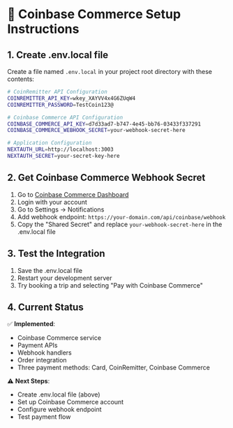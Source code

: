 # 🚀 Coinbase Commerce Setup Instructions

## 1. Create .env.local file

Create a file named `.env.local` in your project root directory with these contents:

```bash
# CoinRemitter API Configuration
COINREMITTER_API_KEY=wkey_XAYVV4x4G6ZUqW4
COINREMITTER_PASSWORD=TestCoin123@

# Coinbase Commerce API Configuration  
COINBASE_COMMERCE_API_KEY=d7d33ad7-b747-4e45-bb76-03433f337291
COINBASE_COMMERCE_WEBHOOK_SECRET=your-webhook-secret-here

# Application Configuration
NEXTAUTH_URL=http://localhost:3003
NEXTAUTH_SECRET=your-secret-key-here
```

## 2. Get Coinbase Commerce Webhook Secret

1. Go to [Coinbase Commerce Dashboard](https://commerce.coinbase.com/)
2. Login with your account
3. Go to Settings → Notifications
4. Add webhook endpoint: `https://your-domain.com/api/coinbase/webhook`
5. Copy the "Shared Secret" and replace `your-webhook-secret-here` in the .env.local file

## 3. Test the Integration

1. Save the .env.local file
2. Restart your development server
3. Try booking a trip and selecting "Pay with Coinbase Commerce"

## 4. Current Status

✅ **Implemented**: 
- Coinbase Commerce service
- Payment APIs
- Webhook handlers
- Order integration
- Three payment methods: Card, CoinRemitter, Coinbase Commerce

⚠️ **Next Steps**:
- Create .env.local file (above)
- Set up Coinbase Commerce account
- Configure webhook endpoint
- Test payment flow 